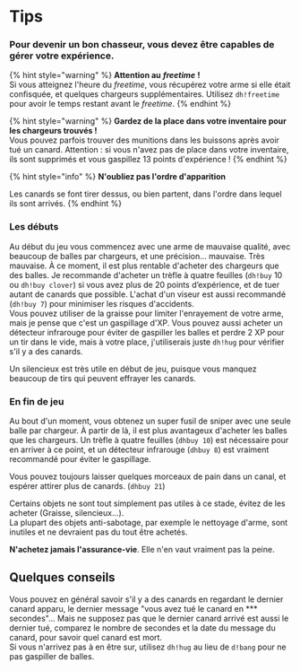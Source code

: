 # Tips

### Pour devenir un bon chasseur, vous devez être capables de gérer votre expérience.

{% hint style="warning" %}
**Attention au** _**freetime**_ **!**  
Si vous atteignez l'heure du _freetime_, vous récupérez votre arme si elle était confisquée, et quelques chargeurs supplémentaires. Utilisez `dh!freetime` pour avoir le temps restant avant le _freetime_.
{% endhint %}

{% hint style="warning" %}
**Gardez de la place dans votre inventaire pour les chargeurs trouvés !**  
Vous pouvez parfois trouver des munitions dans les buissons après avoir tué un canard. Attention : si vous n'avez pas de place dans votre inventaire, ils sont supprimés et vous gaspillez 13 points d'expérience !
{% endhint %}

{% hint style="info" %}
**N'oubliez pas l'ordre d'apparition**

Les canards se font tirer dessus, ou bien partent, dans l'ordre dans lequel ils sont arrivés.
{% endhint %}

### **Les débuts**

Au début du jeu vous commencez avec une arme de mauvaise qualité, avec beaucoup de balles par chargeurs, et une précision... mauvaise. Très mauvaise. À ce moment, il est plus rentable d'acheter des chargeurs que des balles. Je recommande d'acheter un trèfle à quatre feuilles \(`dh!buy` 10 ou `dh!buy clover`\) si vous avez plus de 20 points d’expérience, et de tuer autant de canards que possible. L'achat d'un viseur est aussi recommandé \(`dh!buy 7`\) pour minimiser les risques d'accidents.  
Vous pouvez utiliser de la graisse pour limiter l'enrayement de votre arme, mais je pense que c'est un gaspillage d'XP. Vous pouvez aussi acheter un détecteur infrarouge pour éviter de gaspiller les balles et perdre 2 XP pour un tir dans le vide, mais à votre place, j'utiliserais juste `dh!hug` pour vérifier s'il y a des canards.

Un silencieux est très utile en début de jeu, puisque vous manquez beaucoup de tirs qui peuvent effrayer les canards.

### En fin de jeu

Au bout d'un moment, vous obtenez un super fusil de sniper avec une seule balle par chargeur. À partir de là, il est plus avantageux d'acheter les balles que les chargeurs. Un trèfle à quatre feuilles \(`dhbuy 10`\) est nécessaire pour en arriver à ce point, et un détecteur infrarouge \(`dhbuy 8`\) est vraiment recommandé pour éviter le gaspillage.

Vous pouvez toujours laisser quelques morceaux de pain dans un canal, et espérer attirer plus de canards. \(`dhbuy 21`\)

Certains objets ne sont tout simplement pas utiles à ce stade, évitez de les acheter \(Graisse, silencieux...\).  
La plupart des objets anti-sabotage, par exemple le nettoyage d'arme, sont inutiles et ne devraient pas du tout être achetés.

**N'achetez jamais l'assurance-vie**. Elle n'en vaut vraiment pas la peine.

## Quelques conseils

Vous pouvez en général savoir s'il y a des canards en regardant le dernier canard apparu, le dernier message "vous avez tué le canard en \*\*\* secondes"... Mais ne supposez pas que le dernier canard arrivé est aussi le dernier tué, comparez le nombre de secondes et la date du message du canard, pour savoir quel canard est mort.  
Si vous n'arrivez pas à en être sur, utilisez `dh!hug` au lieu de `d!bang` pour ne pas gaspiller de balles.

